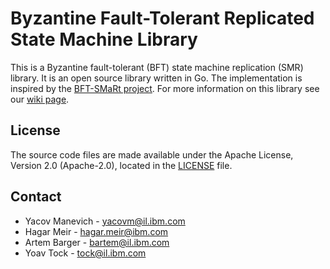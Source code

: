 # Byzantine Fault-Tolerant Replicated State Machine Library



This is a Byzantine fault-tolerant (BFT) state machine replication (SMR) library. 
It is an open source library written in Go.
The implementation is inspired by the [BFT-SMaRt project](https://github.com/bft-smart/library). 
For more information on this library see our [wiki page](https://github.com/SmartBFT-Go/consensus/wiki).


## License

The source code files are made available under the Apache License, Version 2.0 (Apache-2.0), located in the [LICENSE](LICENSE) file.


## Contact

* Yacov Manevich - [yacovm@il.ibm.com](mailto:yacovm@il.ibm.com)
* Hagar Meir - [hagar.meir@ibm.com](mailto:hagar.meir@ibm.com)
* Artem Barger - [bartem@il.ibm.com](mailto:bartem@il.ibm.com)
* Yoav Tock - [tock@il.ibm.com](mailto:tock@il.ibm.com)
